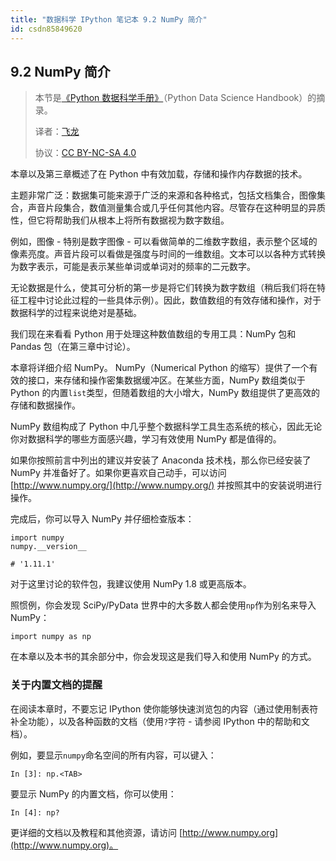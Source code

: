 ```yaml
---
title: "数据科学 IPython 笔记本 9.2 NumPy 简介"
id: csdn85849620
---
```


## 9.2 NumPy 简介

> 本节是[《Python 数据科学手册》](https://github.com/jakevdp/PythonDataScienceHandbook)（Python Data Science Handbook）的摘录。
> 
> 译者：[飞龙](https://github.com/wizardforcel)
> 
> 协议：[CC BY-NC-SA 4.0](http://creativecommons.org/licenses/by-nc-sa/4.0/)

本章以及第三章概述了在 Python 中有效加载，存储和操作内存数据的技术。

主题非常广泛：数据集可能来源于广泛的来源和各种格式，包括文档集合，图像集合，声音片段集合，数值测量集合或几乎任何其他内容。尽管存在这种明显的异质性，但它将帮助我们从根本上将所有数据视为数字数组。

例如，图像 - 特别是数字图像 - 可以看做简单的二维数字数组，表示整个区域的像素亮度。声音片段可以看做是强度与时间的一维数组。文本可以以各种方式转换为数字表示，可能是表示某些单词或单词对的频率的二元数字。

无论数据是什么，使其可分析的第一步是将它们转换为数字数组（稍后我们将在特征工程中讨论此过程的一些具体示例）。因此，数值数组的有效存储和操作，对于数据科学的过程来说绝对是基础。

我们现在来看看 Python 用于处理这种数值数组的专用工具：NumPy 包和 Pandas 包（在第三章中讨论）。

本章将详细介绍 NumPy。 NumPy（Numerical Python 的缩写）提供了一个有效的接口，来存储和操作密集数据缓冲区。在某些方面，NumPy 数组类似于 Python 的内置`list`类型，但随着数组的大小增大，NumPy 数组提供了更高效的存储和数据操作。

NumPy 数组构成了 Python 中几乎整个数据科学工具生态系统的核心，因此无论你对数据科学的哪些方面感兴趣，学习有效使用 NumPy 都是值得的。

如果你按照前言中列出的建议并安装了 Anaconda 技术栈，那么你已经安装了 NumPy 并准备好了。如果你更喜欢自己动手，可以访问 [http://www.numpy.org/](http://www.numpy.org/) 并按照其中的安装说明进行操作。

完成后，你可以导入 NumPy 并仔细检查版本：

```
import numpy
numpy.__version__

# '1.11.1' 
```

对于这里讨论的软件包，我建议使用 NumPy 1.8 或更高版本。

照惯例，你会发现 SciPy/PyData 世界中的大多数人都会使用`np`作为别名来导入 NumPy：

```
import numpy as np 
```

在本章以及本书的其余部分中，你会发现这是我们导入和使用 NumPy 的方式。

### 关于内置文档的提醒

在阅读本章时，不要忘记 IPython 使你能够快速浏览包的内容（通过使用制表符补全功能），以及各种函数的文档（使用`?`字符 - 请参阅 IPython 中的帮助和文档）。

例如，要显示`numpy`命名空间的所有内容，可以键入：

```
In [3]: np.<TAB> 
```

要显示 NumPy 的内置文档，你可以使用：

```
In [4]: np? 
```

更详细的文档以及教程和其他资源，请访问 [http://www.numpy.org](http://www.numpy.org)。